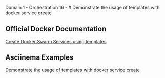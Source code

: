 Domain 1 - Orchestration
16 - # Demonstrate the usage of templates with docker service create

## Official Docker Documentation
[Create Docker Swarm Services using templates](https://docs.docker.com/engine/reference/commandline/service_create/#create-services-using-templates)  

## Asciinema Examples
[Demonstrate the usage of templates with docker service create](https://asciinema.org/a/zZnpejurCS7bE7F5BQUobLHVo)
